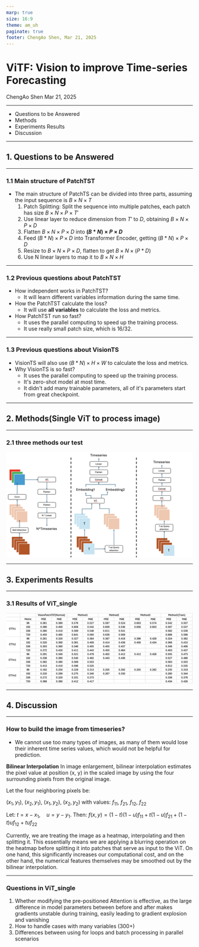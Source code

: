 ```yaml
---
marp: true
size: 16:9
theme: am_uh
paginate: true
footer: ChengAo Shen, Mar 21, 2025
---
```


<!-- _class: cover_e -->
<!-- _header: ![UH_logo](https://raw.githubusercontent.com/ChengAoShen/Image-Hosting/main/images/UH_logo.png) -->
<!-- _footer: ![UH_brand](https://raw.githubusercontent.com/ChengAoShen/Image-Hosting/main/images/UH_brand.png) -->
<!-- _paginate: "" -->

# ViTF: Vision to improve Time-series Forecasting


ChengAo Shen
Mar 21, 2025

---

<!-- _class: toc_b -->
<!-- _header: <br>CONTENTS<br>![UH_logo](https://raw.githubusercontent.com/ChengAoShen/Image-Hosting/main/images/UH_logo.png)-->
<!-- _footer: "" -->
<!-- _paginate: "" -->

- Questions to be Answered
- Methods
- Experiments Results
- Discussion

---

<!-- _class: trans -->
<!-- _footer: "" -->
<!-- _paginate: "" -->

## 1. Questions to be Answered

---

<!-- _class: navbar-->
<!-- _header: \ ***ViTF*** **Questions** *Methods* *Experiments* *Discussion* -->
### 1.1 Main structure of PatchTST

- The main structure of PatchTS can be divided into three parts, assuming the input sequence is $B\times N\times T$
    1. Patch Splitting: Split the sequence into multiple patches, each patch has size $B\times N\times P\times T'$
    2. Use linear layer to reduce dimension from $T'$ to $D$, obtaining $B\times N\times P\times D$
    3. Flatten $B\times N\times P\times D$ into **$(B* N)\times P\times D$**
    4. Feed $(B* N)\times P\times D$ into Transformer Encoder, getting $(B*N)\times P\times D$
    5. Resize to $B\times N\times P\times D$, flatten to get $B\times N\times (P*D)$
    6. Use N linear layers to map it to $B\times N\times H$

---

<!-- _class: navbar-->
<!-- _header: \ ***ViTF*** **Questions** *Methods* *Experiments* *Discussion* -->

### 1.2 Previous questions about PatchTST
- How independent works in PatchTST?
    - It will learn different variables information during the same time.
- How the PatchTST calculate the loss?
    - It will use **all variables** to calculate the loss and metrics.
- How PatchTST run so fast?
    - It uses the parallel computing to speed up the training process.
    - It use really small patch size, which is $16/32$.


---

<!-- _class: navbar-->
<!-- _header: \ ***ViTF*** **Questions** *Methods* *Experiments* *Discussion* -->
### 1.3 Previous questions about VisionTS

- VisionTS will also use $(B*N)\times H\times W$ to calculate the loss and metrics.
- Why VisionTS is so fast?
    - It uses the parallel computing to speed up the training process.
    - It's zero-shot model at most time. 
    - It didn't add many trainable parameters, all of it's parameters start from great checkpoint.

---

<!-- _class: trans -->
<!-- _footer: "" -->
<!-- _paginate: "" -->

## 2. Methods(Single ViT to process image)

---

<!-- _class: navbar-->
<!-- _header: \ ***ViTF*** *Questions* **Methods** *Experiments* *Discussion* -->
### 2.1 three methods our test

![image-20250321133253994](https://raw.githubusercontent.com/ChengAoShen/Image-Hosting/main/images/ViTsignle.png)

---
<!-- _class: trans -->
<!-- _footer: "" -->
<!-- _paginate: "" -->

## 3. Experiments Results

---

<!-- _class: navbar-->
<!-- _header: \ ***ViTF*** *Questions* *Methods* **Experiments** *Discussion* -->

### 3.1 Results of ViT_single

![image-20250321135743505](https://raw.githubusercontent.com/ChengAoShen/Image-Hosting/main/images/Results.png)

---

<!-- _class: trans -->
<!-- _footer: "" -->
<!-- _paginate: "" -->

## 4. Discussion

---

<!-- _class: navbar-->
<!-- _header: \ ***ViTF*** *Questions* *Methods* *Experiments* **Discussion** -->


### How to build the image from timeseries?

* We cannot use too many types of images, as many of them would lose their inherent time series values, which would not be helpful for prediction.

**Bilinear Interpolation**
In image enlargement, bilinear interpolation estimates the pixel value at position (x, y) in the scaled image by using the four surrounding pixels from the original image.

Let the four neighboring pixels be:

$(x_1, y_1),\ (x_2, y_1),\ (x_1, y_2),\ (x_2, y_2)$ with values: $f_{11},\ f_{21},\ f_{12},\ f_{22}$

Let: $t = x - x_1,\quad u = y - y_1$. Then: $f(x, y) = (1 - t)(1 - u)f_{11} + t(1 - u)f_{21} + (1 - t)u f_{12} + tu f_{22}$


Currently, we are treating the image as a heatmap, interpolating and then splitting it. This essentially means we are applying a blurring operation on the heatmap before splitting it into patches that serve as input to the ViT.
On one hand, this significantly increases our computational cost, and on the other hand, the numerical features themselves may be smoothed out by the bilinear interpolation.

---

<!-- _class: navbar-->
<!-- _header: \ ***ViTF*** *Questions* *Methods* *Experiments* **Discussion** -->

### Questions in ViT_single
1. Whether modifying the pre-positioned Attention is effective, as the large difference in model parameters between before and after makes gradients unstable during training, easily leading to gradient explosion and vanishing
2. How to handle cases with many variables (300+)
3. Differences between using for loops and batch processing in parallel scenarios